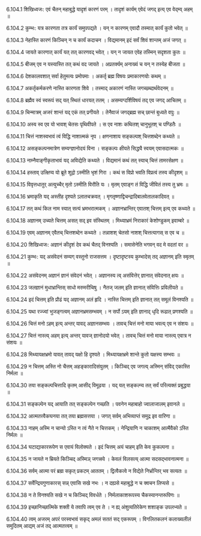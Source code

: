 6.104.1
शिखिध्वजः:
एवं चैतन् महाबुद्धे यादृशं कारणं परम् ।
तादृशं कार्यम् एवेदं जगद् इत्य् एव वेद्म्य् अहम् ॥


6.104.2
कुम्भः:
यत्र कारणता तत्र कार्यं समुपपद्यते ।
यन् न कारणम् एवादौ तस्मात् कार्यं कुतो भवेत् ॥


6.104.3
नेहास्ति कारणं किञ्चिन् न च कार्यं कदाचन ।
विद्यमानम् इदं सर्वं शिवं शान्तम् अजं जगत् ॥


6.104.4
जायते कारणात् कार्यं यत् तत् कारणवद् भवेत् ।
यन् न जायत एवेह तस्मिन् सदृशता कुतः ॥


6.104.5
बीजम् एव न यस्यास्ति तत् कथं वद जायते ।
अप्रतर्क्यम् अनाख्यं च यन् न तस्येह बीजता ॥


6.104.6
देशकालवशात् सर्वा हेतुमत्यः प्रमोपमाः ।
अकर्तृ ब्रह्म विषयः प्रमाकारणयोः कथम् ॥


6.104.7
अकर्तृकर्मकरणे नास्ति कारणता शिवे ।
तस्माद् अकारणं नास्ति जगच्छब्दार्थवेदनम् ॥


6.104.8
ब्रह्मैव स्वं स्वरूपं सद् यत् स्थितं धारयत् ततम् ।
असम्यग्दर्शिविषयं तद् एव जगद् आचितम् ॥


6.104.9
चिन्मात्रम् अजरं शान्तं यद् एकं तत् प्रगीयते ।
तेनैवाजं जगद्ब्रह्म सच् छान्तं बुध्यते वपुः ॥


6.104.10
अस्य स्व एव यो भावश् चेतसः पृथिवीपते ।
स एव नाशः कथितश् चानुभूतश् च पण्डितैः ॥


6.104.11
चित्तं नाशस्वभावं त्वं विद्धि नाशात्मकं नृप ।
क्षणनाशाय सङ्कल्पश् चित्तशब्देन कथ्यते ॥


6.104.12
असङ्कल्पनमात्रेण सम्यग्ज्ञानोदयं विना ।
सङ्कल्पः क्षीयते सिद्ध्यै स्वयम् एवासदात्मकः ॥


6.104.13
नाम्नैवाङ्गीकृताभावं यद् अविद्येति कथ्यते ।
विद्यमानं कथं तत् स्याच् चित्तं तामरसेक्षण ॥


6.104.14
हस्ताव् उत्क्षिप्य यो ब्रूते शूद्रो ऽस्मीति भृशं गिरा ।
कथं स विप्रो भवति विप्रत्वं तस्य कीदृशम् ॥


6.104.15
विवृत्तधातुर् अत्युच्चैर् मृतो ऽस्मीति विरौति यः ।
मृतम् एवाङ्ग तं विद्धि जीवितं तस्य तु भ्रमः ॥


6.104.16
भ्रमाकृति यद् अस्तीह दृश्यते ऽलातचक्रवत् ।
मृगतृष्णाद्विचन्द्रादिबालवेतालकादिवत् ॥


6.104.17
तत् कथं किल नाम स्यात् सत्यं भ्रमभरात्मकम् ।
अज्ञानभ्रान्तिर् एवातश् चित्तम् इत्य् एव कथ्यते ॥


6.104.18
अज्ञानम् उच्यते चित्तम् असत् सद् इव संस्थितम् ।
मिथ्याभ्रमं निराकारं केशोण्डुकम् इवाम्बरे ॥


6.104.19
एवम् अज्ञानम् एवैतच् चित्तशब्देन कथ्यते ।
तन्नाशश् चेतसो नाशश् चित्तत्यागस् स एव च ॥


6.104.20
शिखिध्वजः:
अज्ञानं कीदृशं देव कथं चैतद् विनश्यति ।
समासेनेति भगवन् वद मे वदतां वर ॥


6.104.21
कुम्भः:
यद् असंवेदनं सम्यग् वस्तुनो राजसत्तम ।
दृष्टादृष्टस्य कुम्भादेस् तद् अज्ञानम् इति स्मृतम् ॥


6.104.22
असंवेदनम् अज्ञानं ज्ञानं संवेदनं भवेत् ।
अज्ञानस्य त्व् असंवित्तेर् ज्ञानात् संवेदनात् क्षयः ॥


6.104.23
जलज्ञानं मुधाभ्रान्तिस् साधो मरुमरीचिषु ।
नैतज् जलम् इति ज्ञानात् संवित्तिः प्रविलीयते ॥


6.104.24
इदं चित्तम् इति प्रौढं यद् अज्ञानम् अलं हृदि ।
नास्ति चित्तम् इति ज्ञानात् तत् समूलं विनश्यति ॥


6.104.25
यथा रज्ज्वां भुजङ्गत्वम् अज्ञानभ्रमसम्भवम् ।
न सर्पो ऽयम् इति ज्ञानाद् धृदि रूढात् प्रणश्यति ॥


6.104.26
चित्तं मनो ऽहम् इत्य् अन्तर् यावद् अज्ञानसम्भवः ।
तावच् चित्तं मनो माया भवत्य् एव न संशयः ॥


6.104.27
चित्तं नास्त्य् अहम् इत्य् अन्तर् यावज् ज्ञानोदयो भवेत् ।
तावच् चित्तं मनो माया नास्त्य् एवात्र न संशयः ॥


6.104.28
मिथ्यायक्षभ्रमो यावत् तावद् यक्षो हि दृश्यते ।
मिथ्यायक्षभ्रमे शान्ते कुतो यक्षस्य सम्भवः ॥


6.104.29
न चित्तम् अस्ति नो चैत्तम् अहङ्कारादिसंयुतम् ।
किञ्चिद् एव जगत्य् अस्मिन् संविद् एकास्ति निर्मला ॥


6.104.30
तया सङ्कल्पचित्तादि कृतम् आसीद् विमूढया ।
यद् यत् सङ्कल्प्य तत् सर्वं परित्यक्तं प्रबुद्धया ॥


6.104.31
सङ्कल्पेन यद् आयाति तत् सङ्कल्पेन गच्छति ।
पवनेन महाबाहो ज्वालाजालम् इवानले ॥


6.104.32
आत्मतत्त्वैकघनया तत् तया ब्रह्मसत्तया ।
जगत् सर्वम् अभिव्याप्तं समुद्र इव वारिणा ॥


6.104.33
नाहम् अस्मि न चान्यो ऽस्ति न त्वं नैते न चित्तकम् ।
नेन्द्रियाणि न चाकाशम् आत्मैवैको ऽस्ति निर्मलः ॥


6.104.34
घटाद्याकाररूपेण स एवायं विलोक्यते ।
इदं चित्तम् अयं चाहम् इति केव कुकल्पना ॥


6.104.35
न जायते न म्रियते किञ्चिद् अस्मिञ् जगत्त्रये ।
केवलं विलसत्य् आत्मा सदसद्भावनात्मना ॥


6.104.36
सर्वम् आत्मा परं ब्रह्म सकृत् प्रकटम् आततम् ।
द्वित्वैकत्वे न विद्येते निर्भ्रान्तिर् भव सत्यतः ॥


6.104.37
सर्वेन्द्रियगुणाकारस् सन्न् एवासि सखे नभः ।
न दह्यसे महाबुद्धे न च क्वचन लिप्यसे ॥


6.104.38
न ते विनश्यति सखे न च किञ्चिद् विवर्धते ।
निर्मलाकाशरूपस्य चैकस्यानन्तरूपिणः ॥


6.104.39
इच्छानिच्छात्मिके शक्ती ये तवापि त्वम् एव ते ।
न ह्य् अंशुव्यतिरेकेण शशाङ्क उपलभ्यते ॥


6.104.40
त्वम् अजरम् अपरं परस्वभावं सकृद् अमलं सततं सद् एकरूपम् ।
विगलितकलनं कलाख्यलीलं समुदितम् आद्यम् अजं तद् आत्मतत्त्वम् ॥

